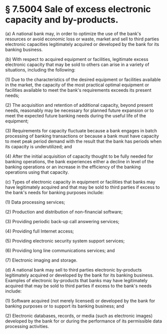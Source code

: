 # § 7.5004   Sale of excess electronic capacity and by-products.

(a) A national bank may, in order to optimize the use of the bank's resources or avoid economic loss or waste, market and sell to third parties electronic capacities legitimately acquired or developed by the bank for its banking business. 


(b) With respect to acquired equipment or facilities, legitimate excess electronic capacity that may be sold to others can arise in a variety of situations, including the following: 


(1) Due to the characteristics of the desired equipment or facilities available in the market, the capacity of the most practical optimal equipment or facilities available to meet the bank's requirements exceeds its present needs; 


(2) The acquisition and retention of additional capacity, beyond present needs, reasonably may be necessary for planned future expansion or to meet the expected future banking needs during the useful life of the equipment; 


(3) Requirements for capacity fluctuate because a bank engages in batch processing of banking transactions or because a bank must have capacity to meet peak period demand with the result that the bank has periods when its capacity is underutilized; and 


(4) After the initial acquisition of capacity thought to be fully needed for banking operations, the bank experiences either a decline in level of the banking operations or an increase in the efficiency of the banking operations using that capacity. 


(c) Types of electronic capacity in equipment or facilities that banks may have legitimately acquired and that may be sold to third parties if excess to the bank's needs for banking purposes include: 


(1) Data processing services; 


(2) Production and distribution of non-financial software; 


(3) Providing periodic back-up call answering services; 


(4) Providing full Internet access; 


(5) Providing electronic security system support services; 


(6) Providing long line communications services; and 


(7) Electronic imaging and storage. 


(d) A national bank may sell to third parties electronic by-products legitimately acquired or developed by the bank for its banking business. Examples of electronic by-products that banks may have legitimately acquired that may be sold to third parties if excess to the bank's needs include: 


(1) Software acquired (not merely licensed) or developed by the bank for banking purposes or to support its banking business; and 


(2) Electronic databases, records, or media (such as electronic images) developed by the bank for or during the performance of its permissible data processing activities. 




